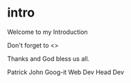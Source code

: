 # intro

Welcome to my Introduction

Don't forget to <<STARS>>
  
Thanks and God bless us all.
  
Patrick John
Goog-it Web Dev
Head Dev
